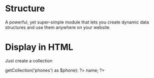 # Structure

A powerful, yet super-simple module that lets you create dynamic data structures and use them anywhere on your website.


# Display in HTML

Just create a collection 

   <?php foreach ($structure->getCollection('phones') as $phone): ?>

   <?= $phone->name; ?>

   <?php endforeach; ?>